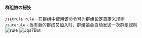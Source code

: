 #### 群组娘の秘技

`/setrule rule` - 在群组中使用该命令可为群组设定自定义规则<br/>
`/autorule` - 当有新的群成员加入时，群组娘会自动发送一次群组规则<br/>
![rule](http://ww4.sinaimg.cn/large/71d9577dgw1etw9fkwwdsj20bc09xgnh.jpg)
![Jqs7Bot](http://ww4.sinaimg.cn/large/71d9577dgw1etu6xt5t3vj20zk0k0q9u.jpg)
